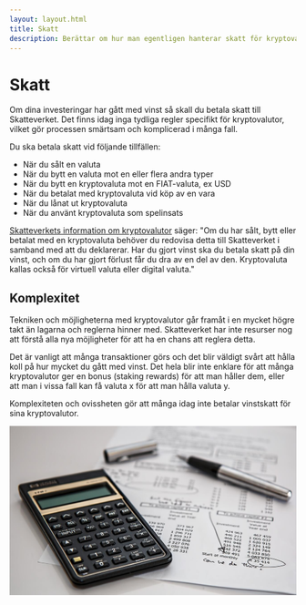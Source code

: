 ```yaml
---
layout: layout.html
title: Skatt
description: Berättar om hur man egentligen hanterar skatt för kryptovalutor. Förpliktelser och möjligheter.
---
```


# Skatt

Om dina investeringar har gått med vinst så skall du betala skatt till Skatteverket. Det finns idag inga tydliga regler specifikt för kryptovalutor, vilket gör processen smärtsam och komplicerad i många fall.

Du ska betala skatt vid följande tillfällen:

-   När du sålt en valuta
-   När du bytt en valuta mot en eller flera andra typer
-   När du bytt en kryptovaluta mot en FIAT-valuta, ex USD
-   När du betalat med kryptovaluta vid köp av en vara
-   När du lånat ut kryptovaluta
-   När du använt kryptovaluta som spelinsats

[Skatteverkets information om kryptovalutor](https://www.skatteverket.se/privat/skatter/vardepapper/andratillgangar/kryptovalutor.4.15532c7b1442f256bae11b60.html) säger: "Om du har sålt, bytt eller betalat med en kryptovaluta behöver du redovisa detta till Skatteverket i samband med att du deklarerar. Har du gjort vinst ska du betala skatt på din vinst, och om du har gjort förlust får du dra av en del av den. Kryptovaluta kallas också för virtuell valuta eller digital valuta."

## Komplexitet

Tekniken och möjligheterna med kryptovalutor går framåt i en mycket högre takt än lagarna och reglerna hinner med. Skatteverket har inte resurser nog att förstå alla nya möjligheter för att ha en chans att reglera detta.

Det är vanligt att många transaktioner görs och det blir väldigt svårt att hålla koll på hur mycket du gått med vinst. Det hela blir inte enklare för att många kryptovalutor ger en bonus (staking rewards) för att man håller dem, eller att man i vissa fall kan få valuta x för att man hålla valuta y.

Komplexiteten och ovissheten gör att många idag inte betalar vinstskatt för sina kryptovalutor.

![Skatt](img/tax.jpg 'Skatt')
